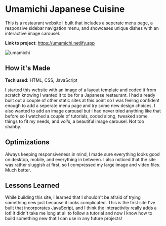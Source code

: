 # Umamichi Japanese Cuisine
This is a restaurant website I built that includes a seperate menu page, a responsive sidebar navigation menu, and showcases unique dishes with an interactive image carousel.

**Link to project:** https://umamichi.netlify.app

![umamichi](https://user-images.githubusercontent.com/106822556/177653538-cd2dd8ec-4c12-4c1a-ac8f-afe822026d02.png)

## How it's Made
**Tech used:** HTML, CSS, JavaScript

I started this website with an image of a layout template and coded it from scratch knowing I wanted it to be for a Japanese restaurant. I had already built out a couple of other static sites at this point so I was feeling confident enough to add a seperate menu page and try some new design choices. I also wanted to add an image carousel but I had never tried anything like that before so I watched a couple of tutorials, coded along, tweaked some things to fit my needs, and *voila,* a beautiful image carousel. Not too shabby.

## Optimizations
Always keeping responsiveness in mind, I made sure everything looks good on desktop, mobile, and everything in between. I also noticed that the site was rather sluggish at first, so I compressed my large image and video files. Much better.

## Lessons Learned
While building this site, I learned that I shouldn't be afraid of trying something new just because it looks complicated. This is the first site I've built that incorporates JavaScript, and I think the interactivity really adds a lot! It didn't take me long at all to follow a tutorial and now I know how to build something new that I can use in any future projects!
